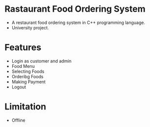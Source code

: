 # Rastaurant Food Ordering System
- A restaurant food ordering system in C++ programming language.
- University project.

# Features
- Login as customer and admin
- Food Menu
- Selecting Foods
- Orderibg Foods
- Making Payment
- Logout

# Limitation
- Offline
